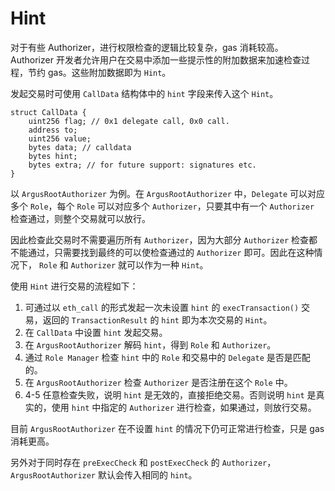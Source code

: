 # Hint

对于有些 Authorizer，进行权限检查的逻辑比较复杂，gas 消耗较高。Authorizer 开发者允许用户在交易中添加一些提示性的附加数据来加速检查过程，节约 gas。这些附加数据即为 `Hint`。

发起交易时可使用 `CallData` 结构体中的 `hint` 字段来传入这个 `Hint`。 
```
struct CallData {
    uint256 flag; // 0x1 delegate call, 0x0 call.
    address to;
    uint256 value;
    bytes data; // calldata
    bytes hint;
    bytes extra; // for future support: signatures etc.
}
```

以 `ArgusRootAuthorizer` 为例。在 `ArgusRootAuthorizer` 中，`Delegate` 可以对应多个 `Role`，每个 `Role` 可以对应多个 `Authorizer`，只要其中有一个 `Authorizer` 检查通过，则整个交易就可以放行。

因此检查此交易时不需要遍历所有 `Authorizer`，因为大部分 `Authorizer` 检查都不能通过，只需要找到最终的可以使检查通过的 `Authorizer` 即可。因此在这种情况下， `Role` 和 `Authorizer` 就可以作为一种 `Hint`。

使用 `Hint` 进行交易的流程如下：
1. 可通过以 `eth_call` 的形式发起一次未设置 `hint` 的 `execTransaction()` 交易，返回的 `TransactionResult` 的 `hint` 即为本次交易的 `Hint`。
2. 在 `CallData` 中设置 `hint` 发起交易。
3. 在 `ArgusRootAuthorizer` 解码 `hint`，得到 `Role` 和 `Authorizer`。
4. 通过 `Role Manager` 检查 `hint` 中的 `Role` 和交易中的 `Delegate` 是否是匹配的。
5. 在 `ArgusRootAuthorizer` 检查 `Authorizer` 是否注册在这个 `Role` 中。
6. 4-5 任意检查失败，说明 `hint` 是无效的，直接拒绝交易。否则说明 `hint` 是真实的，使用 `hint` 中指定的 `Authorizer` 进行检查，如果通过，则放行交易。

目前 `ArgusRootAuthorizer` 在不设置 `hint` 的情况下仍可正常进行检查，只是 gas 消耗更高。

另外对于同时存在  `preExecCheck` 和 `postExecCheck` 的 `Authorizer`，`ArgusRootAuthorizer` 默认会传入相同的 `hint`。
